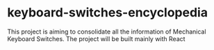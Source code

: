 # keyboard-switches-encyclopedia
This project is aiming to consolidate all the information of Mechanical Keyboard Switches. The project will be built mainly with React
